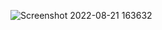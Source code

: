 ![Screenshot 2022-08-21 163632](https://user-images.githubusercontent.com/103776571/185788134-87984a4f-8cd4-48b1-8d03-6e6a46d9f035.jpg)
